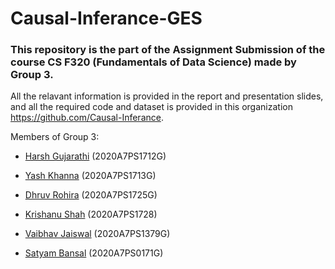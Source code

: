 # Causal-Inferance-GES

###  This repository is the part of the Assignment Submission of the course CS F320 (Fundamentals of Data Science) made by Group 3.

All the relavant information is provided in the report and presentation slides, and all the required code and dataset is provided in this organization https://github.com/Causal-Inferance.

Members of Group 3:

- [Harsh Gujarathi](https://github.com/alphaNewrex) (2020A7PS1712G) 

- [Yash Khanna](https://github.com/YKhanna2003) (2020A7PS1713G)

- [Dhruv Rohira](https://github.com/rohira-dhruv) (2020A7PS1725G)

- [Krishanu Shah](https://github.com/krishanu-xc) (2020A7PS1728)

- [Vaibhav Jaiswal](https://github.com/Vaibhav-512) (2020A7PS1379G)

- [Satyam Bansal](https://github.com/satyam0988) (2020A7PS0171G)
